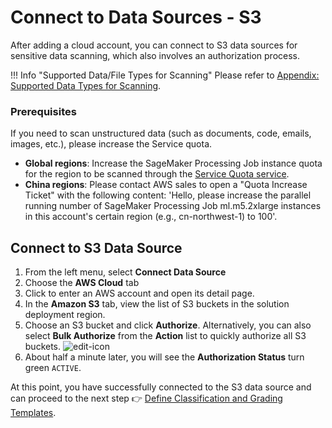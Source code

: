 # Connect to Data Sources - S3
After adding a cloud account, you can connect to S3 data sources for sensitive data scanning, which also involves an authorization process.

!!! Info "Supported Data/File Types for Scanning"
    Please refer to [Appendix: Supported Data Types for Scanning](appendix-built-in-supported-datatypes.md).

### Prerequisites
If you need to scan unstructured data (such as documents, code, emails, images, etc.), please increase the Service quota.

* **Global regions**: Increase the SageMaker Processing Job instance quota for the region to be scanned through the [Service Quota service](https://console.aws.amazon.com/servicequotas/home).
* **China regions**: Please contact AWS sales to open a "Quota Increase Ticket" with the following content: 'Hello, please increase the parallel running number of SageMaker Processing Job ml.m5.2xlarge instances in this account's certain region (e.g., cn-northwest-1) to 100'.

## Connect to S3 Data Source
1. From the left menu, select **Connect Data Source**
2. Choose the **AWS Cloud** tab
3. Click to enter an AWS account and open its detail page.
4. In the **Amazon S3** tab, view the list of S3 buckets in the solution deployment region.
5. Choose an S3 bucket and click **Authorize**. Alternatively, you can also select **Bulk Authorize** from the **Action** list to quickly authorize all S3 buckets.
![edit-icon](docs/../../images/cn-s3-authorize.png) 
6. About half a minute later, you will see the **Authorization Status** turn green `ACTIVE`.

At this point, you have successfully connected to the S3 data source and can proceed to the next step 👉 [Define Classification and Grading Templates](data-identifiers.md).
